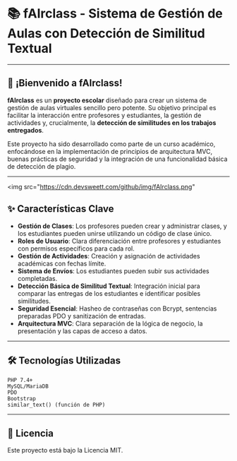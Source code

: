 # 📚 fAIrclass - Sistema de Gestión de Aulas con Detección de Similitud Textual

---

## 🚀 ¡Bienvenido a fAIrclass!

**fAIrclass** es un **proyecto escolar** diseñado para crear un sistema de gestión de aulas virtuales sencillo pero potente. Su objetivo principal es facilitar la interacción entre profesores y estudiantes, la gestión de actividades y, crucialmente, la **detección de similitudes en los trabajos entregados**.

Este proyecto ha sido desarrollado como parte de un curso académico, enfocándose en la implementación de principios de arquitectura MVC, buenas prácticas de seguridad y la integración de una funcionalidad básica de detección de plagio.

---

<img src="https://cdn.devsweett.com/github/img/fAIrclass.png"

## ✨ Características Clave

* **Gestión de Clases**: Los profesores pueden crear y administrar clases, y los estudiantes pueden unirse utilizando un código de clase único.
* **Roles de Usuario**: Clara diferenciación entre profesores y estudiantes con permisos específicos para cada rol.
* **Gestión de Actividades**: Creación y asignación de actividades académicas con fechas límite.
* **Sistema de Envíos**: Los estudiantes pueden subir sus actividades completadas.
* **Detección Básica de Similitud Textual**: Integración inicial para comparar las entregas de los estudiantes e identificar posibles similitudes.
* **Seguridad Esencial**: Hasheo de contraseñas con Bcrypt, sentencias preparadas PDO y sanitización de entradas.
* **Arquitectura MVC**: Clara separación de la lógica de negocio, la presentación y las capas de acceso a datos.

---

## 🛠️ Tecnologías Utilizadas

```
PHP 7.4+
MySQL/MariaDB
PDO
Bootstrap
similar_text() (función de PHP)
```

---

## 📄 Licencia

Este proyecto está bajo la Licencia MIT.
